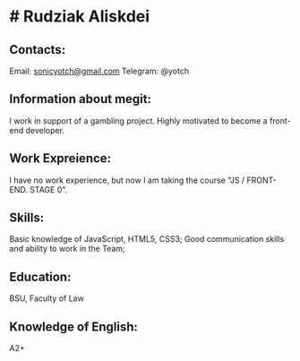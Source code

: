 # # Rudziak Aliskdei
## **Contacts:**
Email: sonicyotch@gmail.com
Telegram: @yotch
## Information about megit:
I work in support of a gambling project. Highly motivated to become a front-end developer.
## Work Expreience:
I have no work experience, but now I am taking the course "JS / FRONT-END. STAGE 0".
## Skills:
Basic knowledge of JavaScript, HTML5, CSS3;
Good communication skills and ability to work in the Team;
## Education: 
BSU, Faculty of Law
## Knowledge of English: 
A2+